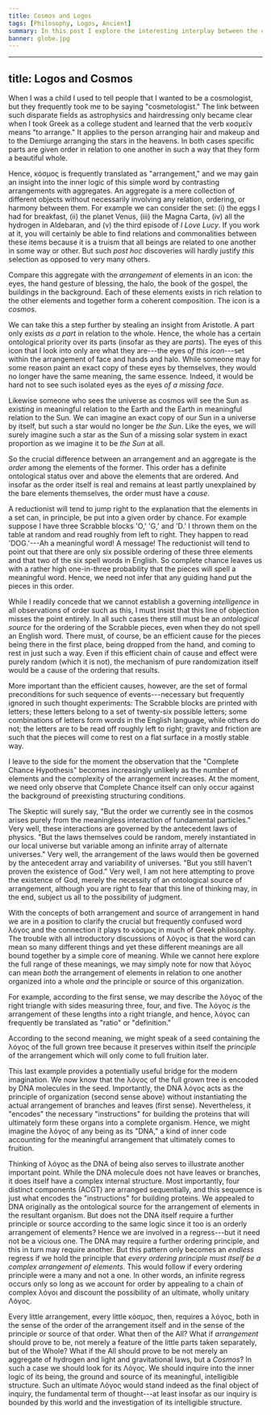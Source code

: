 ```yaml
---
title: Cosmos and Logos
tags: [Philosophy, Logos, Ancient]
summary: In this post I explore the interesting interplay between the concepts of Logos and Cosmos.  A Cosmos is an ordered arrangement of elements, which requires a source or cause for this order.  Hence, Logos can be understood as the principle of organization for any Cosmos.
banner: globe.jpg
---
```


---
title: Logos and Cosmos
---

When I was a child I used to tell people that I wanted to be a cosmologist, but they frequently took me to be saying "cosmetologist."  The link between such disparate fields as astrophysics and hairdressing only became clear when I took Greek as a college student and learned that the verb κοσμεῖν means "to arrange."  It applies to the person arranging hair and makeup and to the Demiurge arranging the stars in the heavens.  In both cases specific parts are given order in relation to one another in such a way that they form a beautiful whole.<!--more-->

Hence, κόσμος is frequently translated as "arrangement," and we may gain an insight into the inner logic of this simple word by contrasting arrangements with aggregates.  An aggregate is a mere collection of different objects without necessarily involving any relation, ordering, or harmony between them.  For example we can consider the set: (i) the eggs I had for breakfast, (ii) the planet Venus, (iii) the Magna Carta, (iv) all the hydrogen in Aldebaran, and (v) the third episode of *I Love Lucy*.  If you work at it, you will certainly be able to find relations and commonalities between these items because it is a truism that all beings are related to one another in some way or other.  But such *post hoc* discoveries will hardly justify *this* selection as opposed to very many others.

Compare this aggregate with the *arrangement* of elements in an icon: the eyes, the hand gesture of blessing, the halo, the book of the gospel, the buildings in the background.  Each of these elements exists in rich relation to the other elements and together form a coherent composition.  The icon is a *cosmos*.

We can take this a step further by stealing an insight from Aristotle.  A part only exists *as a part* in relation to the whole.  Hence, the whole has a certain ontological priority over its parts (insofar as they are *parts*).  The eyes of this icon that I look into only are what they are---the eyes *of this icon*---set within the arrangement of face and hands and halo.  While someone may for some reason paint an exact copy of these eyes by themselves, they would no longer have the same meaning, the same essence.  Indeed, it would be hard not to see such isolated eyes as the eyes *of a missing face*.

Likewise someone who sees the universe as cosmos will see the Sun as existing in meaningful relation to the Earth and the Earth in meaningful relation to the Sun.  We can imagine an exact copy of our Sun in a universe by itself, but such a star would no longer be *the Sun*.  Like the eyes, we will surely imagine such a star as the Sun of a missing solar system in exact proportion as we imagine it to be *the Sun* at all.

So the crucial difference between an arrangement and an aggregate is the *order* among the elements of the former.  This order has a definite ontological status over and above the elements that are ordered.  And insofar as the order itself is real and remains at least partly unexplained by the bare elements themselves, the order must have a *cause*.

A reductionist will tend to jump right to the explanation that the elements in a set can, in principle, be put into a given order by chance.  For example suppose I have three Scrabble blocks 'O,' 'G,' and 'D.'  I thrown them on the table at random and read roughly from left to right.  They happen to read 'DOG.'---Ah a meaningful word! A message!  The reductionist will tend to point out that there are only six possible ordering of these three elements and that two of the six spell words in English.  So complete chance leaves us with a rather high one-in-three probability that the pieces will spell a meaningful word.  Hence, we need not infer that any guiding hand put the pieces in this order.

While I readily concede that we cannot establish a governing *intelligence* in all observations of order such as this, I must insist that this line of objection misses the point entirely.  In all such cases there still must be an *ontological source* for the ordering of the Scrabble pieces, even when they do not spell an English word.  There must, of course, be an efficient cause for the pieces being there in the first place, being dropped from the hand, and coming to rest in just such a way.  Even if this efficient chain of cause and effect were purely random (which it is not), the mechanism of pure randomization itself would be a cause of the ordering that results.

More important than the efficient causes, however, are the set of formal preconditions for such sequence of events---necessary but frequently ignored in such thought experiments:  The Scrabble blocks are printed with letters; these letters belong to a set of twenty-six possible letters; some combinations of letters form words in the English language, while others do not; the letters are to be read off roughly left to right; gravity and friction are such that the pieces will come to rest on a flat surface in a mostly stable way.

I leave to the side for the moment the observation that the "Complete Chance Hypothesis" becomes increasingly unlikely as the number of elements and the complexity of the arrangement increases.  At the moment, we need only observe that Complete Chance itself can only occur against the background of preexisting structuring conditions.

The Skeptic will surely say, "But the order we currently see in the cosmos arises purely from the meaningless interaction of fundamental particles."  Very well, these interactions are governed by the antecedent laws of physics.  "But the laws themselves could be random, merely instantiated in our local universe but variable among an infinite array of alternate universes."  Very well, the arrangement of the laws would then be governed by the antecedent array and variability of universes.  "But you still haven't proven the existence of God."  Very well, I am not here attempting to prove the existence of God, merely the necessity of an ontological source of arrangement, although you are right to fear that this line of thinking may, in the end, subject us all to the possibility of judgment.

With the concepts of both arrangement and source of arrangement in hand we are in a position to clarify the crucial but frequently confused word λόγος and the connection it plays to κόσμος in much of Greek philosophy.  The trouble with all introductory discussions of λόγος is that the word can mean so many different things and yet these different meanings are all bound together by a simple core of meaning.  While we cannot here explore the full range of these meanings, we may simply note for now that λόγος can mean *both* the arrangement of elements in relation to one another organized into a whole *and* the principle or source of this organization.

For example, according to the first sense, we may describe the λόγος of the right triangle with sides measuring three, four, and five.  The λόγος *is* the arrangement of these lengths into a right triangle, and hence, λόγος can frequently be translated as "ratio" or "definition."

According to the second meaning, we might speak of a seed containing the λόγος of the full grown tree because it preserves within itself the *principle* of the arrangement which will only come to full fruition later.

This last example provides a potentially useful bridge for the modern imagination.  We now know that the λόγος of the full grown tree is encoded by DNA molecules in the seed.  Importantly, the DNA λόγος acts as the principle of organization (second sense above) without instantiating the actual arrangement of branches and leaves (first sense).  Nevertheless, it "encodes" the necessary "instructions" for building the proteins that will ultimately form these organs into a complete organism.  Hence, we might imagine the λόγος of any being as its "DNA," a kind of inner code accounting for the meaningful arrangement that ultimately comes to fruition.

Thinking of λόγος as the DNA of being also serves to illustrate another important point.  While the DNA molecule does not have leaves or branches, it does itself have a complex internal structure.  Most importantly, four distinct components (ACGT) are arranged sequentially, and this sequence is just what encodes the "instructions" for building proteins.  We appealed to DNA originally as the ontological source for the arrangement of elements in the resultant organism.  But does not the DNA itself require a further principle or source according to the same logic since it too is an orderly arrangement of elements?  Hence we are involved in a regress---but it need not be a vicious one.  The DNA may require a further ordering principle, and this in turn may require another.  But this pattern only becomes an *endless* regress if we hold the principle that *every ordering principle must itself be a complex arrangement of elements*.  This would follow if every ordering principle were a many and not a one.  In other words, an infinite regress occurs only so long as we account for order by appealing to a chain of complex λόγοι and discount the possibility of an ultimate, wholly unitary Λόγος.

Every little arrangement, every little κόσμος, then, requires a λόγος, both in the sense of the order of the arrangement itself and in the sense of the principle or source of that order.  What then of the All?  What if *arrangement* should prove to be, not merely a feature of the little parts taken separately, but of the Whole?  What if the All should prove to be not merely an aggregate of hydrogen and light and gravitational laws, but a *Cosmos*?  In such a case we should look for its Λόγος.  We should inquire into the inner logic of its being, the ground and source of its meaningful, intelligible structure.  Such an ultimate Λόγος would stand indeed as the final object of inquiry, the fundamental term of thought---at least insofar as our inquiry is bounded by this world and the investigation of its intelligible structure.
